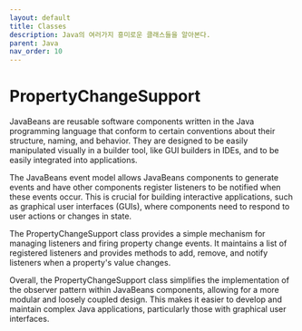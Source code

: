 ```yaml
---
layout: default
title: Classes
description: Java의 여러가지 흥미로운 클래스들을 알아본다.
parent: Java
nav_order: 10
---
```



# PropertyChangeSupport
JavaBeans are reusable software components written in the Java programming language that conform to certain conventions about their structure, naming, and behavior. They are designed to be easily manipulated visually in a builder tool, like GUI builders in IDEs, and to be easily integrated into applications.

The JavaBeans event model allows JavaBeans components to generate events and have other components register listeners to be notified when these events occur. This is crucial for building interactive applications, such as graphical user interfaces (GUIs), where components need to respond to user actions or changes in state.

The PropertyChangeSupport class provides a simple mechanism for managing listeners and firing property change events. It maintains a list of registered listeners and provides methods to add, remove, and notify listeners when a property's value changes.

Overall, the PropertyChangeSupport class simplifies the implementation of the observer pattern within JavaBeans components, allowing for a more modular and loosely coupled design. This makes it easier to develop and maintain complex Java applications, particularly those with graphical user interfaces.

